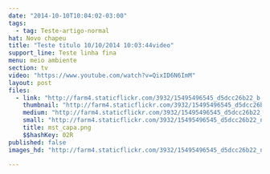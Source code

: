 ```yaml
---
date: "2014-10-10T10:04:02-03:00"
tags:
  - tag: Teste-artigo-normal
hat: Novo chapeu
title: "Teste titulo 10/10/2014 10:03:44video"
support_line: Teste linha fina
menu: meio ambiente
section: tv
video: "https://www.youtube.com/watch?v=QixID6N6ImM"
layout: post
files:
  - link: "http://farm4.staticflickr.com/3932/15495496545_d5dcc26b22_b.jpg"
    thumbnail: "http://farm4.staticflickr.com/3932/15495496545_d5dcc26b22_t.jpg"
    medium: "http://farm4.staticflickr.com/3932/15495496545_d5dcc26b22_z.jpg"
    small: "http://farm4.staticflickr.com/3932/15495496545_d5dcc26b22_n.jpg"
    title: mst_capa.png
    $$hashKey: 02R
published: false
images_hd: "http://farm4.staticflickr.com/3932/15495496545_d5dcc26b22_n.jpg"

---
```

